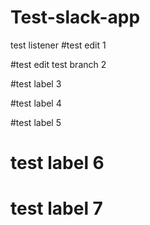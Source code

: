 # Test-slack-app

test listener
#test edit 1

#test edit test branch 2

#test label 3

#test label 4

#test label 5

# test label 6

# test label 7
